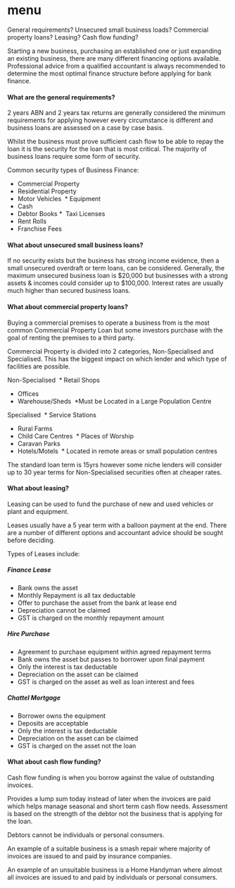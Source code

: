 # menu
General requirements?
Unsecured small business loads?
Commercial property loans?
Leasing?
Cash flow funding?

Starting a new business, purchasing an established one or just expanding an existing business, there are many different financing options available.
Professional advice from a qualified accountant is always recommended to determine the most optimal finance structure before applying for bank finance.

<h4 id="requirements">What are the general requirements?</h4>
2 years ABN and 2 years tax returns are generally considered the minimum requirements for applying however every circumstance is different and business loans are assessed on a case by case basis.

Whilst the business must prove sufficient cash flow to be able to repay the loan it is the security for the loan that is most critical. The majority of business loans require some form of security.

Common security types of Business Finance:

* Commercial Property
* Residential Property
* Motor Vehicles
 * Equipment
* Cash
* Debtor Books
*  Taxi Licenses
* Rent Rolls
* Franchise Fees  

<h4 id="sme">What about unsecured small business loans?</h4>
If no security exists but the business has strong income evidence, then a small unsecured overdraft or term loans, can be considered.
Generally, the maximum unsecured business loan is $20,000 but businesses with a strong assets & incomes could consider up to $100,000.
Interest rates are usually much higher than secured business loans.

<h4 id="commercial">What about commercial property loans?</h4>
Buying a commercial premises to operate a business from is the most common Commercial Property Loan but some investors purchase with the goal of renting the premises to a third party.

Commercial Property is divided into 2 categories, Non-Specialised and Specialised. This has the biggest impact on which lender and which type of facilities are possible.

Non-Specialised
 * Retail Shops
* Offices
* Warehouse/Sheds 
*Must be Located in a Large Population Centre

Specialised
 * Service Stations
* Rural Farms
* Child Care Centres
 * Places of Worship
* Caravan Parks
* Hotels/Motels
 * Located in remote areas or small population centres

The standard loan term is 15yrs however some niche lenders will consider up to 30 year terms for Non-Specialised securities often at cheaper rates.

<h4 id="leasing">What about leasing?</h4>
Leasing can be used to fund the purchase of new and used vehicles or plant and equipment.

Leases usually have a 5 year term with a balloon payment at the end.  There are a number of different options and accountant advice should be sought before deciding.

Types of Leases include:

##### Finance Lease
* Bank owns the asset
* Monthly Repayment is all tax deductable
* Offer to purchase the asset from the bank at lease end
* Depreciation cannot be claimed
* GST is charged on the monthly repayment amount

##### Hire Purchase
* Agreement to purchase equipment within agreed repayment terms
* Bank owns the asset but passes to borrower upon final payment
* Only the interest is tax deductable
* Depreciation on the asset can be claimed
* GST is charged on the asset as well as  loan interest and fees

##### Chattel Mortgage
* Borrower owns the equipment
* Deposits are acceptable
* Only the interest is tax deductable
* Depreciation on the asset can be claimed
* GST is charged on the asset not the loan

<h4 id="cashflowfunding">What about cash flow funding?</h4>
Cash flow funding is when you borrow against the value of outstanding invoices.

Provides a lump sum today instead of later when the invoices are paid which helps manage seasonal and short term cash flow needs.
Assessment is based on the strength of the debtor not the business that is applying for the loan.

Debtors cannot be individuals or personal consumers.

An example of a suitable business is a smash repair where majority of invoices are issued to and paid by insurance companies.

An example of an unsuitable business is a Home Handyman where almost all invoices are issued to and paid by individuals or personal consumers.
